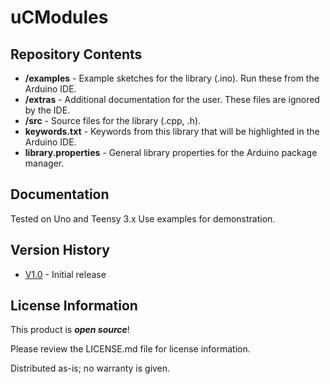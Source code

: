 uCModules
========================================

Repository Contents
-------------------

* **/examples** - Example sketches for the library (.ino). Run these from the Arduino IDE. 
* **/extras** - Additional documentation for the user. These files are ignored by the IDE. 
* **/src** - Source files for the library (.cpp, .h).
* **keywords.txt** - Keywords from this library that will be highlighted in the Arduino IDE. 
* **library.properties** - General library properties for the Arduino package manager. 

Documentation
--------------

Tested on Uno and Teensy 3.x  Use examples for demonstration.

Version History
---------------

* [V1.0](https://github.com/marshalltaylorSFE/uCModules/tree/V_1_0) - Initial release


License Information
-------------------

This product is _**open source**_! 

Please review the LICENSE.md file for license information. 

Distributed as-is; no warranty is given.

